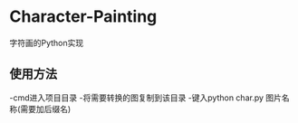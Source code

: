 # Character-Painting
字符画的Python实现

## 使用方法
-cmd进入项目目录
-将需要转换的图复制到该目录
-键入python char.py 图片名称(需要加后缀名)
